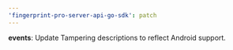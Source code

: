 ```yaml
---
'fingerprint-pro-server-api-go-sdk': patch
---
```


**events**: Update Tampering descriptions to reflect Android support.